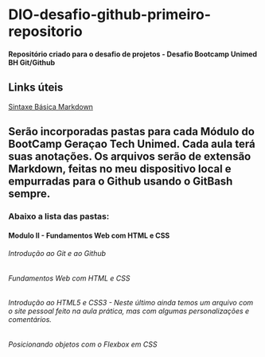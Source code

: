 # DIO-desafio-github-primeiro-repositorio
#### Repositório criado para o desafio de projetos - Desafio Bootcamp Unimed BH Git/Github

## Links úteis
[Sintaxe Básica Markdown](https://github.com/BernardoUtsch/DIO-desafio-github-primeiro-repositorio/edit/main/README.md)

## Serão incorporadas pastas para cada Módulo do BootCamp Geraçao Tech Unimed. Cada aula terá suas anotações. Os arquivos serão de extensão Markdown, feitas no meu dispositivo local e empurradas para o Github usando o GitBash sempre.



### Abaixo a lista das pastas:



#### Modulo II - Fundamentos Web com HTML e CSS

###### Introdução ao Git e ao Github

###### Fundamentos Web com HTML e CSS

###### Introdução ao HTML5 e CSS3 - Neste último ainda temos um arquivo com o site pessoal feito na aula prática, mas com algumas personalizações e comentários.

###### Posicionando objetos com o Flexbox em CSS

